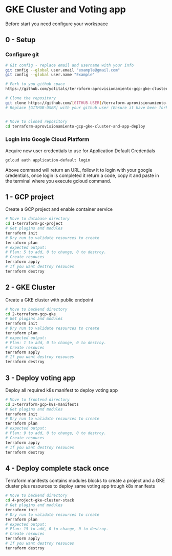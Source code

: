 # GKE Cluster and Voting app

Before start you need configure your workspace

## 0 - Setup

### Configure git

```sh
# Git config - replace email and username with your info
git config --global user.email "example@gmail.com"
git config --global user.name "Example"

# Fork to you github space
https://github.com/yolitals/terraform-aprovisionamiento-gcp-gke-cluster-and-app-deploy.git

# Clone the repository
git clone https://github.com/[GITHUB-USER]/terraform-aprovisionamiento-gcp-gke-cluster-and-app-deploy.git
# Replace [GITHUB-USER] with your github user (Ensure it have been forked).


# Move to cloned repository
cd terraform-aprovisionamiento-gcp-gke-cluster-and-app-deploy

```

### Login into Google Cloud Platform

Acquire new user credentials to use for Application Default Credentials

```sh
gcloud auth application-default login
```

Above command will return an URL, follow it to login with your google credentials, once login is completed it return a code, copy it and paste in the terminal where you execute gcloud command.

## 1 - GCP project

Create a GCP project and enable container service

```sh
# Move to database directory
cd 1-terraform-gc-project
# Get plugins and modules
terraform init
# Dry run to validate resources to create
terraform plan
# expected output:
# Plan: 5 to add, 0 to change, 0 to destroy.
# Create resouces
terraform apply
# If you want destroy resouces
terraform destroy
```

## 2 - GKE Cluster

Create a GKE cluster with public endpoint

```sh
# Move to backend directory
cd 2-terraform-gcp-gke
# Get plugins and modules
terraform init
# Dry run to validate resources to create
terraform plan
# expected output:
# Plan: 1 to add, 0 to change, 0 to destroy.
# Create resouces
terraform apply
# If you want destroy resouces
terraform destroy
```

## 3 - Deploy voting app

Deploy all required k8s manifest to deploy voting app

```sh
# Move to frontend directory
cd 3-terraform-gcp-k8s-manifests
# Get plugins and modules
terraform init
# Dry run to validate resources to create
terraform plan
# expected output:
# Plan: 9 to add, 0 to change, 0 to destroy.
# Create resouces
terraform apply
# If you want destroy resouces
terraform destroy
```

## 4 - Deploy complete stack once

Terraform manifests contains modules blocks to create a project and a GKE cluster plus resources to deploy same voting app trough k8s manifests

```sh
# Move to backend directory
cd 4-project-gke-cluster-stack
# Get plugins and modules
terraform init
# Dry run to validate resources to create
terraform plan
# expected output:
# Plan: 15 to add, 0 to change, 0 to destroy.
# Create resouces
terraform apply
# If you want destroy resouces
terraform destroy
```
